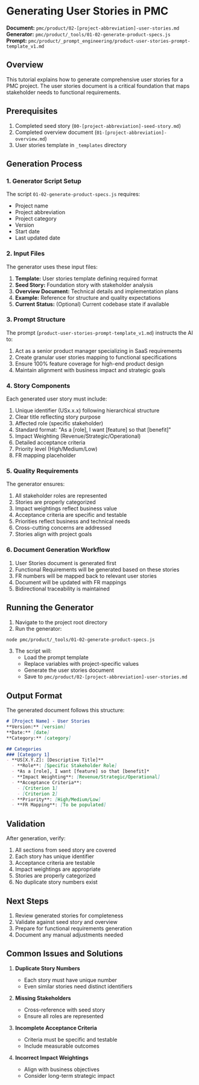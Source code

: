 # Generating User Stories in PMC
**Document:** `pmc/product/02-[project-abbreviation]-user-stories.md`  
**Generator:** `pmc/product/_tools/01-02-generate-product-specs.js`  
**Prompt:** `pmc/product/_prompt_engineering/product-user-stories-prompt-template_v1.md`

## Overview
This tutorial explains how to generate comprehensive user stories for a PMC project. The user stories document is a critical foundation that maps stakeholder needs to functional requirements.

## Prerequisites
1. Completed seed story (`00-[project-abbreviation]-seed-story.md`)
2. Completed overview document (`01-[project-abbreviation]-overview.md`)
3. User stories template in `_templates` directory

## Generation Process

### 1. Generator Script Setup
The script `01-02-generate-product-specs.js` requires:
- Project name
- Project abbreviation
- Project category
- Version
- Start date
- Last updated date

### 2. Input Files
The generator uses these input files:
1. **Template:** User stories template defining required format
2. **Seed Story:** Foundation story with stakeholder analysis
3. **Overview Document:** Technical details and implementation plans
4. **Example:** Reference for structure and quality expectations
5. **Current Status:** (Optional) Current codebase state if available

### 3. Prompt Structure
The prompt (`product-user-stories-prompt-template_v1.md`) instructs the AI to:
1. Act as a senior product manager specializing in SaaS requirements
2. Create granular user stories mapping to functional specifications
3. Ensure 100% feature coverage for high-end product design
4. Maintain alignment with business impact and strategic goals

### 4. Story Components
Each generated user story must include:
1. Unique identifier (USx.x.x) following hierarchical structure
2. Clear title reflecting story purpose
3. Affected role (specific stakeholder)
4. Standard format: "As a [role], I want [feature] so that [benefit]"
5. Impact Weighting (Revenue/Strategic/Operational)
6. Detailed acceptance criteria
7. Priority level (High/Medium/Low)
8. FR mapping placeholder

### 5. Quality Requirements
The generator ensures:
1. All stakeholder roles are represented
2. Stories are properly categorized
3. Impact weightings reflect business value
4. Acceptance criteria are specific and testable
5. Priorities reflect business and technical needs
6. Cross-cutting concerns are addressed
7. Stories align with project goals

### 6. Document Generation Workflow
1. User Stories document is generated first
2. Functional Requirements will be generated based on these stories
3. FR numbers will be mapped back to relevant user stories
4. Document will be updated with FR mappings
5. Bidirectional traceability is maintained

## Running the Generator

1. Navigate to the project root directory
2. Run the generator:
```bash
node pmc/product/_tools/01-02-generate-product-specs.js
```

3. The script will:
   - Load the prompt template
   - Replace variables with project-specific values
   - Generate the user stories document
   - Save to `pmc/product/02-[project-abbreviation]-user-stories.md`

## Output Format
The generated document follows this structure:
```markdown
# [Project Name] - User Stories
**Version:** [version]
**Date:** [date]
**Category:** [category]

## Categories
### [Category 1]
- **US[X.Y.Z]: [Descriptive Title]**
  - **Role**: [Specific Stakeholder Role]
  - *As a [role], I want [feature] so that [benefit]*
  - **Impact Weighting**: [Revenue/Strategic/Operational]
  - **Acceptance Criteria**:
    - [Criterion 1]
    - [Criterion 2]
  - **Priority**: [High/Medium/Low]
  - **FR Mapping**: [To be populated]
```

## Validation
After generation, verify:
1. All sections from seed story are covered
2. Each story has unique identifier
3. Acceptance criteria are testable
4. Impact weightings are appropriate
5. Stories are properly categorized
6. No duplicate story numbers exist

## Next Steps
1. Review generated stories for completeness
2. Validate against seed story and overview
3. Prepare for functional requirements generation
4. Document any manual adjustments needed

## Common Issues and Solutions
1. **Duplicate Story Numbers**
   - Each story must have unique number
   - Even similar stories need distinct identifiers

2. **Missing Stakeholders**
   - Cross-reference with seed story
   - Ensure all roles are represented

3. **Incomplete Acceptance Criteria**
   - Criteria must be specific and testable
   - Include measurable outcomes

4. **Incorrect Impact Weightings**
   - Align with business objectives
   - Consider long-term strategic impact 